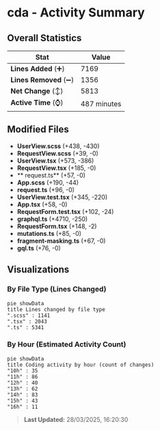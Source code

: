 # cda - Activity Summary 

## Overall Statistics

| Stat                   | Value                                                             |
| ---------------------- | ----------------------------------------------------------------- |
| **Lines Added** (➕)   | 7169                                          |
| **Lines Removed** (➖) | 1356                                        |
| **Net Change** (↕)    | 5813                |
| **Active Time** (⌚)   | 487 minutes |


## Modified Files
- **UserView.scss** (+438, -430)
- **RequestView.scss** (+39, -0)
- **UserView.tsx** (+573, -386)
- **RequestView.tsx** (+185, -0)
- ** request.ts** (+57, -0)
- **App.scss** (+190, -44)
- **request.ts** (+96, -0)
- **UserView.test.tsx** (+345, -220)
- **App.tsx** (+58, -0)
- **RequestForm.test.tsx** (+102, -24)
- **graphql.ts** (+4710, -250)
- **RequestForm.tsx** (+148, -2)
- **mutations.ts** (+85, -0)
- **fragment-masking.ts** (+67, -0)
- **gql.ts** (+76, -0)

## Visualizations

### By File Type (Lines Changed)

```mermaid
pie showData
title Lines changed by file type
".scss" : 1141
".tsx" : 2043
".ts" : 5341
```

### By Hour (Estimated Activity Count)

```mermaid
pie showData
title Coding activity by hour (count of changes)
"10h" : 35
"11h" : 86
"12h" : 40
"13h" : 62
"14h" : 83
"15h" : 43
"16h" : 11
```


> **Last Updated:** 28/03/2025, 16:20:30